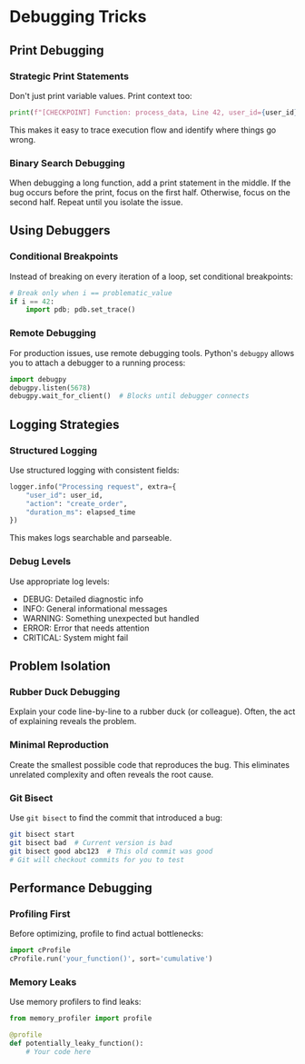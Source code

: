 # Debugging Tricks

## Print Debugging

### Strategic Print Statements
Don't just print variable values. Print context too:
```python
print(f"[CHECKPOINT] Function: process_data, Line 42, user_id={user_id}, status={status}")
```
This makes it easy to trace execution flow and identify where things go wrong.

### Binary Search Debugging
When debugging a long function, add a print statement in the middle. If the bug occurs before the print, focus on the first half. Otherwise, focus on the second half. Repeat until you isolate the issue.

## Using Debuggers

### Conditional Breakpoints
Instead of breaking on every iteration of a loop, set conditional breakpoints:
```python
# Break only when i == problematic_value
if i == 42:
    import pdb; pdb.set_trace()
```

### Remote Debugging
For production issues, use remote debugging tools. Python's `debugpy` allows you to attach a debugger to a running process:
```python
import debugpy
debugpy.listen(5678)
debugpy.wait_for_client()  # Blocks until debugger connects
```

## Logging Strategies

### Structured Logging
Use structured logging with consistent fields:
```python
logger.info("Processing request", extra={
    "user_id": user_id,
    "action": "create_order",
    "duration_ms": elapsed_time
})
```
This makes logs searchable and parseable.

### Debug Levels
Use appropriate log levels:
- DEBUG: Detailed diagnostic info
- INFO: General informational messages
- WARNING: Something unexpected but handled
- ERROR: Error that needs attention
- CRITICAL: System might fail

## Problem Isolation

### Rubber Duck Debugging
Explain your code line-by-line to a rubber duck (or colleague). Often, the act of explaining reveals the problem.

### Minimal Reproduction
Create the smallest possible code that reproduces the bug. This eliminates unrelated complexity and often reveals the root cause.

### Git Bisect
Use `git bisect` to find the commit that introduced a bug:
```bash
git bisect start
git bisect bad  # Current version is bad
git bisect good abc123  # This old commit was good
# Git will checkout commits for you to test
```

## Performance Debugging

### Profiling First
Before optimizing, profile to find actual bottlenecks:
```python
import cProfile
cProfile.run('your_function()', sort='cumulative')
```

### Memory Leaks
Use memory profilers to find leaks:
```python
from memory_profiler import profile

@profile
def potentially_leaky_function():
    # Your code here
```